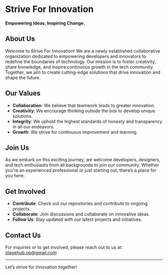 # Strive For Innovation

**Empowering Ideas, Inspiring Change.**

## About Us

Welcome to Strive For Innovation! We are a newly established collaborative organization dedicated to empowering developers and innovators to redefine the boundaries of technology. Our mission is to foster creativity, share knowledge, and inspire continuous growth in the tech community. Together, we aim to create cutting-edge solutions that drive innovation and shape the future.

## Our Values

- **Collaboration**: We believe that teamwork leads to greater innovation.
- **Creativity**: We encourage thinking outside the box to develop unique solutions.
- **Integrity**: We uphold the highest standards of honesty and transparency in all our endeavors.
- **Growth**: We strive for continuous improvement and learning.

## Join Us

As we embark on this exciting journey, we welcome developers, designers, and tech enthusiasts from all backgrounds to join our community. Whether you're an experienced professional or just starting out, there’s a place for you here.

## Get Involved

- **Contribute**: Check out our repositories and contribute to ongoing projects.
- **Collaborate**: Join discussions and collaborate on innovative ideas.
- **Follow Us**: Stay updated with our latest projects and initiatives.

## Contact Us

For inquiries or to get involved, please reach out to us at: [stagehub.op@gmail.com](mailto:stagehub.op@gmail.com)

---

Let’s strive for innovation together!

